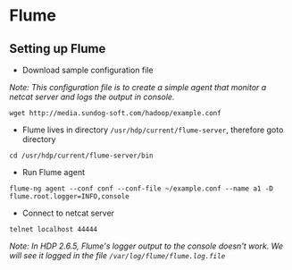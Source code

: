 # Flume

## Setting up Flume

-   Download sample configuration file

_Note: This configuration file is to create a simple agent that monitor a netcat server and logs the output in console._

`wget http://media.sundog-soft.com/hadoop/example.conf`

-   Flume lives in directory `/usr/hdp/current/flume-server`, therefore goto directory

`cd /usr/hdp/current/flume-server/bin`

-   Run Flume agent

`flume-ng agent --conf conf --conf-file ~/example.conf --name a1 -D flume.root.logger=INFO,console`

-   Connect to netcat server

`telnet localhost 44444`

_Note: In HDP 2.6.5, Flume's logger output to the console doesn't work. We will see it logged in the file `/var/log/flume/flume.log.file`_
